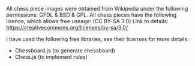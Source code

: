 All chess piece images were obtained from Wikipedia under the following permissions: GFDL & BSD & GPL. 
All chess pieces have the following lisence, which allows free useage: (CC BY-SA 3.0)
Link to details: https://creativecommons.org/licenses/by-sa/3.0/

I have used the following free libraries, see their licenses for more details:
- Chessboard.js (to generate chessboard)
- Chess.js (to implement rules)

